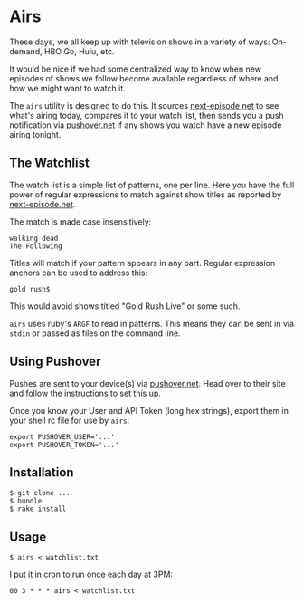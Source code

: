 # Airs

These days, we all keep up with television shows in a variety of ways: 
On-demand, HBO Go, Hulu, etc.

It would be nice if we had some centralized way to know when new 
episodes of shows we follow become available regardless of where and how 
we might want to watch it.

The `airs` utility is designed to do this. It sources 
[next-episode.net][ne] to see what's airing today, compares it to your 
watch list, then sends you a push notification via [pushover.net][po] if 
any shows you watch have a new episode airing tonight.

[ne]: http://next-episode.net
[po]: https://pushover.net

## The Watchlist

The watch list is a simple list of patterns, one per line. Here you have 
the full power of regular expressions to match against show titles as 
reported by [next-episode.net][ne].

The match is made case insensitively:

~~~
walking dead
The Following
~~~

Titles will match if your pattern appears in any part. Regular 
expression anchors can be used to address this:

~~~
gold rush$
~~~

This would avoid shows titled "Gold Rush Live" or some such.

`airs` uses ruby's `ARGF` to read in patterns. This means they can be 
sent in via `stdin` or passed as files on the command line.

## Using Pushover

Pushes are sent to your device(s) via [pushover.net][po]. Head over to 
their site and follow the instructions to set this up.

Once you know your User and API Token (long hex strings), export them in 
your shell rc file for use by `airs`:

~~~
export PUSHOVER_USER='...'
export PUSHOVER_TOKEN='...'
~~~

## Installation

~~~
$ git clone ...
$ bundle
$ rake install
~~~

## Usage

~~~
$ airs < watchlist.txt
~~~

I put it in cron to run once each day at 3PM:

~~~
00 3 * * * airs < watchlist.txt
~~~
